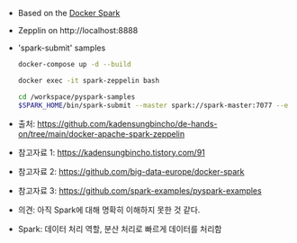 - Based on the [Docker Spark](https://github.com/big-data-europe/docker-spark)
- Zepplin on http://localhost:8888
- 'spark-submit' samples
    ```bash
    docker-compose up -d --build

    docker exec -it spark-zeppelin bash
    
    cd /workspace/pyspark-samples
    $SPARK_HOME/bin/spark-submit --master spark://spark-master:7077 --executor-memory 4G --num-executors 2 ./pyspark-collect.py
    ```
    
- 출처: https://github.com/kadensungbincho/de-hands-on/tree/main/docker-apache-spark-zeppelin
- 참고자료 1: https://kadensungbincho.tistory.com/91
- 참고자료 2: https://github.com/big-data-europe/docker-spark
- 참고자료 3: https://github.com/spark-examples/pyspark-examples

- 의견: 아직 Spark에 대해 명확히 이해하지 못한 것 같다.
- Spark: 데이터 처리 역할, 분산 처리로 빠르게 데이터를 처리함